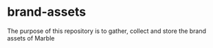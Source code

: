 # brand-assets
The purpose of this repository is to gather, collect and store the brand assets of Marble
